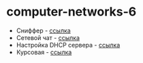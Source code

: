 # computer-networks-6

* Сниффер - [ссылка](https://github.com/RinaBoni/computer-networks-6/tree/main/sniffer)
* Сетевой чат - [ссылка](https://github.com/RinaBoni/computer-networks-6/tree/main/chats)
* Настройка DHCP сервера - [ссылка]()
* Курсовая - [ссылка](https://github.com/RinaBoni/computer-networks-6/tree/main/snmp)
